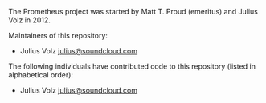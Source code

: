 The Prometheus project was started by Matt T. Proud (emeritus) and
Julius Volz in 2012.

Maintainers of this repository:

* Julius Volz <julius@soundcloud.com>

The following individuals have contributed code to this repository
(listed in alphabetical order):

* Julius Volz <julius@soundcloud.com>
